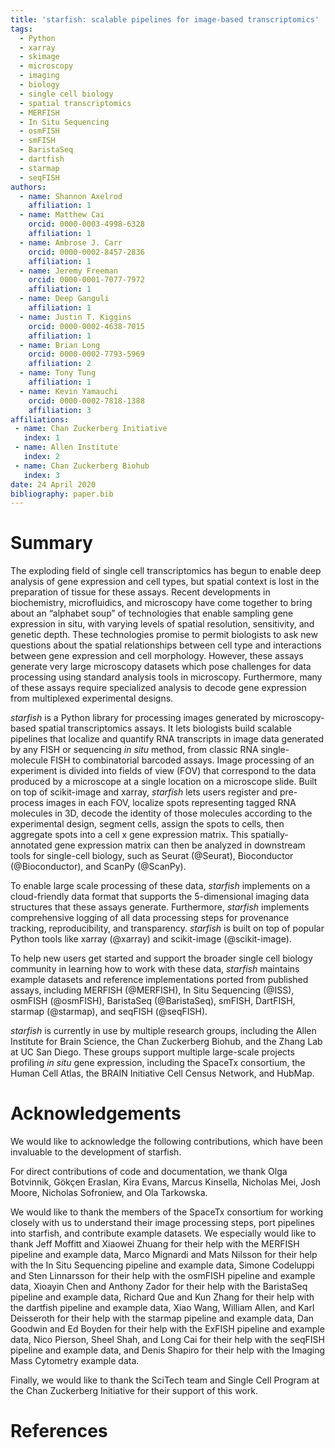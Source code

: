 ```yaml
---
title: 'starfish: scalable pipelines for image-based transcriptomics'
tags:
  - Python
  - xarray
  - skimage
  - microscopy
  - imaging
  - biology
  - single cell biology
  - spatial transcriptomics
  - MERFISH
  - In Situ Sequencing
  - osmFISH
  - smFISH
  - BaristaSeq
  - dartfish
  - starmap
  - seqFISH
authors:
  - name: Shannon Axelrod
    affiliation: 1
  - name: Matthew Cai
    orcid: 0000-0003-4998-6328
    affiliation: 1
  - name: Ambrose J. Carr
    orcid: 0000-0002-8457-2836
    affiliation: 1
  - name: Jeremy Freeman
    orcid: 0000-0001-7077-7972
    affiliation: 1
  - name: Deep Ganguli
    affiliation: 1
  - name: Justin T. Kiggins
    orcid: 0000-0002-4638-7015
    affiliation: 1
  - name: Brian Long
    orcid: 0000-0002-7793-5969
    affiliation: 2
  - name: Tony Tung
    affiliation: 1
  - name: Kevin Yamauchi
    orcid: 0000-0002-7818-1388
    affiliation: 3
affiliations:
 - name: Chan Zuckerberg Initiative
   index: 1
 - name: Allen Institute
   index: 2
 - name: Chan Zuckerberg Biohub
   index: 3
date: 24 April 2020
bibliography: paper.bib
---
```


# Summary

The exploding field of single cell transcriptomics has begun to enable deep analysis of gene expression and cell types, but spatial context is lost in the preparation of tissue for these assays.
Recent developments in biochemistry, microfluidics, and microscopy have come together to bring about an “alphabet soup” of technologies that enable sampling gene expression in situ, with varying levels of spatial resolution, sensitivity, and genetic depth.
These technologies promise to permit biologists to ask new questions about the spatial relationships between cell type and interactions between gene expression and cell morphology.
However, these assays generate very large microscopy datasets which pose challenges for data processing using standard analysis tools in microscopy. Furthermore, many of these assays require specialized analysis to decode gene expression from multiplexed experimental designs.

*starfish* is a Python library for processing images generated by microscopy-based spatial transcriptomics assays. It lets biologists build scalable pipelines that localize and quantify RNA transcripts in image data generated by any FISH or sequencing *in situ* method, from classic RNA single-molecule FISH to combinatorial barcoded assays. Image processing of an experiment is divided into fields of view (FOV) that correspond to the data produced by a microscope at a single location on a microscope slide. Built on top of scikit-image and xarray, *starfish* lets users register and pre-process images in each FOV, localize spots representing tagged RNA molecules in 3D, decode the identity of those molecules according to the experimental design, segment cells, assign the spots to cells, then aggregate spots into a cell x gene expression matrix. This spatially-annotated gene expression matrix can then be analyzed in downstream tools for single-cell biology, such as Seurat (@Seurat), Bioconductor (@Bioconductor), and ScanPy (@ScanPy).

To enable large scale processing of these data, *starfish* implements on a cloud-friendly data format that supports the 5-dimensional imaging data structures that these assays generate. Furthermore, *starfish* implements comprehensive logging of all data processing steps for provenance tracking, reproducibility, and transparency. *starfish* is built on top of popular Python tools like xarray (@xarray) and scikit-image (@scikit-image).

To help new users get started and support the broader single cell biology community in learning how to work with these data, *starfish* maintains example datasets and reference implementations ported from published assays, including
MERFISH (@MERFISH),
In Situ Sequencing (@ISS),
osmFISH (@osmFISH),
BaristaSeq (@BaristaSeq),
smFISH,
DartFISH,
starmap (@starmap),
and seqFISH (@seqFISH).

*starfish* is currently in use by multiple research groups, including the Allen Institute for Brain Science, the Chan Zuckerberg Biohub, and the Zhang Lab at UC San Diego. These groups support multiple large-scale projects profiling *in situ* gene expression, including the SpaceTx consortium, the Human Cell Atlas, the BRAIN Initiative Cell Census Network, and HubMap.


# Acknowledgements

We would like to acknowledge the following contributions, which have been invaluable to the development of starfish.

For direct contributions of code and documentation, we thank
Olga Botvinnik,
Gökçen Eraslan,
Kira Evans,
Marcus Kinsella,
Nicholas Mei,
Josh Moore,
Nicholas Sofroniew,
and Ola Tarkowska.

We would like to thank the members of the SpaceTx consortium for working closely with us to understand their image processing steps, port pipelines into starfish, and contribute example datasets.
We especially would like to thank
Jeff Moffitt and Xiaowei Zhuang for their help with the MERFISH pipeline and example data,
Marco Mignardi and Mats Nilsson for their help with the In Situ Sequencing pipeline and example data,
Simone Codeluppi and Sten Linnarsson for their help with the osmFISH pipeline and example data,
Xioayin Chen and Anthony Zador for their help with the BaristaSeq pipeline and example data,
Richard Que and Kun Zhang for their help with the dartfish pipeline and example data,
Xiao Wang, William Allen, and Karl Deisseroth for their help with the starmap pipeline and example data,
Dan Goodwin and Ed Boyden for their help with the ExFISH pipeline and example data,
Nico Pierson, Sheel Shah, and Long Cai for their help with the seqFISH pipeline and example data,
and Denis Shapiro for their help with the Imaging Mass Cytometry example data.

Finally, we would like to thank the SciTech team and Single Cell Program at the Chan Zuckerberg Initiative for their support of this work.

# References
